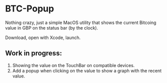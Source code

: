 # BTC-Popup

Nothing crazy, just a simple MacOS utility that shows the current Bitcoing value in GBP on the status bar (by the clock).

Download, open with Xcode, launch.

## Work in progress:
1. Showing the value on the TouchBar on compatible devices.
2. Add a popup when clicking on the value to show a graph with the recent value.
